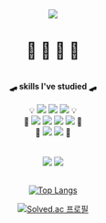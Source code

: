 <div align="center">
<img src="https://capsule-render.vercel.app/api?type=waving&color=0:CCCCCC,100:BDBDFF&height=150&section=header&text=gugyeoj1n&fontSize=30&fontColor=F3F3F3" />
<h1>🐢 🐳 🦭 🦦</h1><br>
<strong>🛹 skills I've studied 🛹</strong>
<br><br><div>
💡 <img src="https://img.shields.io/badge/Python-3776AB?style=flat-square&logo=Python&logoColor=white"/> <img src="https://img.shields.io/badge/Java-007396?style=flat-square&logo=Java&logoColor=white"/> <img src="https://img.shields.io/badge/C++-00599C?style=flat-square&logo=C++&logoColor=white"/> 💡<br>
🎨 <img src="https://img.shields.io/badge/JavaScript-F7DF1E?style=flat-square&logo=JavaScript&logoColor=white"/> <img src="https://img.shields.io/badge/React-61DAFB?style=flat-square&logo=React&logoColor=white"/> <img src="https://img.shields.io/badge/Node.js-339933?style=flat-square&logo=Node.js&logoColor=white"/> <img src="https://img.shields.io/badge/MongoDB-47A248?style=flat-square&logo=MongoDB&logoColor=white"/> 🎨<br>
🔫 <img src="https://img.shields.io/badge/Unity-000000?style=flat-square&logo=Unity&logoColor=Gray"/> <img src="https://img.shields.io/badge/Blender-F5792A?style=flat-square&logo=Blender&logoColor=white"/> 🔫</div>
<br><br>
 <a href="https://velog.io/@gugyeoj1n"><img src="https://img.shields.io/badge/Velog-20C997?style=flat-square&logo=Velog&logoColor=white"/></a> 
 <a href="https://www.instagram.com/gugyeoj1n/"><img src="https://img.shields.io/badge/Instagram-E4405F?style=flat-square&logo=Instagram&logoColor=white"/></a><br>
<br>
 
[![Top Langs](https://github-readme-stats.vercel.app/api/top-langs/?username=gugyeoj1n&layout=compact&theme=nord&exclude_repo=Natural_Language_Processing)](https://github.com/anuraghazra/github-readme-stats)

[![Solved.ac
프로필](http://mazassumnida.wtf/api/mini/generate_badge?boj=zriring)](https://solved.ac/zriring)

</div>
